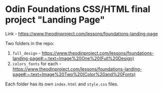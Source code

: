 # Odin Foundations CSS/HTML final project "Landing Page"

Link - https://www.theodinproject.com/lessons/foundations-landing-page

Two folders in the repo: 
1. `full_design` - https://www.theodinproject.com/lessons/foundations-landing-page#:~:text=Image%20One%20(Full%20Design)
2. `colors_fonts` for each - https://www.theodinproject.com/lessons/foundations-landing-page#:~:text=Image%20Two%20(Color%20and%20Fonts)

Each folder has its own `index.html` and `style.css` files.
